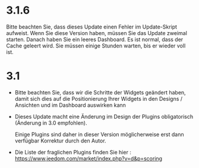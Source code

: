 3.1.6 
=====

Bitte beachten Sie, dass dieses Update einen Fehler im Update-Skript aufweist.
Wenn Sie diese Version haben, müssen Sie das Update zweimal starten.
Danach haben Sie ein leeres Dashboard. Es ist normal, dass der Cache geleert wird. Sie müssen einige Stunden warten, bis er wieder voll ist.

3.1 
===

-   Bitte beachten Sie, dass wir die Schritte der Widgets geändert haben, damit sich dies auf die Positionierung Ihrer Widgets in den Designs / Ansichten und im Dashboard auswirken kann
    
-   Dieses Update macht eine Änderung im Design der Plugins obligatorisch (Änderung in 3.0 empfohlen). 
    
    Einige Plugins sind daher in dieser Version möglicherweise erst dann verfügbar
    Korrektur durch den Autor.

-   Die Liste der fraglichen Plugins finden Sie hier :
    <https://www.jeedom.com/market/index.php?v=d&p=scoring>


